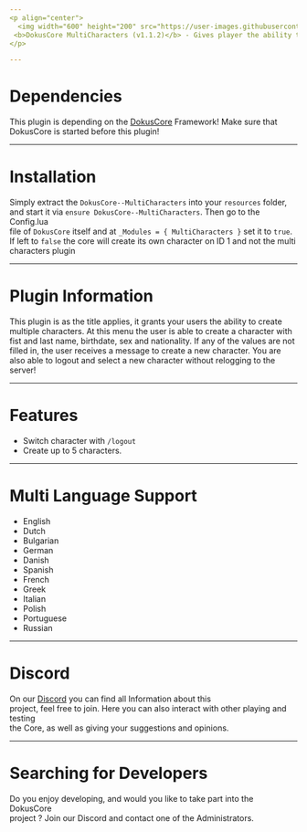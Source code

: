 ```yaml
---
<p align="center">
  <img width="600" height="200" src="https://user-images.githubusercontent.com/49053928/111937011-2e9b8080-8ac7-11eb-914a-a0d94380d611.gif"><br>
 <b>DokusCore MultiCharacters (v1.1.2)</b> - Gives player the ability to create multiple characters.
</p>

---
```

# Dependencies
This plugin is depending on the [DokusCore](https://github.com/dokucore) Framework!
Make sure that DokusCore is started before this plugin!

---
# Installation
Simply extract the `DokusCore--MultiCharacters` into your `resources` folder, <br>
and start it via `ensure DokusCore--MultiCharacters`. Then go to the Config.lua <br>
file of `DokusCore` itself and at `_Modules = { MultiCharacters }` set it to `true`.
If left to `false` the core will create its own character on ID 1 and not the
multi characters plugin

---
# Plugin Information
This plugin is as the title applies, it grants your users the ability
to create multiple characters. At this menu the user is able to create a
character with fist and last name, birthdate, sex and nationality. If any of
the values are not filled in, the user receives a message to create a new
character. You are also able to logout and select a new character without
relogging to the server!

---
# Features
- Switch character with `/logout`
- Create up to 5 characters.

---
# Multi Language Support
  - English
  - Dutch
  - Bulgarian
  - German
  - Danish
  - Spanish
  - French
  - Greek
  - Italian
  - Polish
  - Portuguese
  - Russian

---
# Discord
On our [Discord](https://discord.io/StageCoach) you can find all Information about this<br>
project, feel free to join. Here you can also interact with other playing and testing<br>
the Core, as well as giving your suggestions and opinions.

---
# Searching for Developers
Do you enjoy developing, and would you like to take part into the DokusCore<br>
project ? Join our Discord and contact one of the Administrators.
